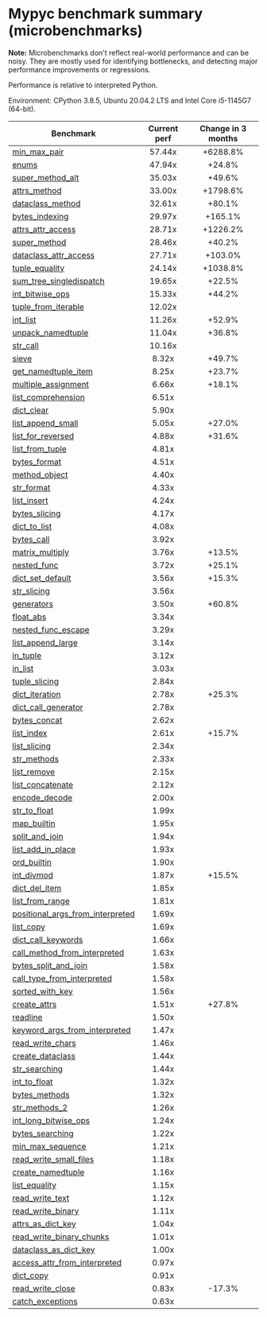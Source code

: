 # Mypyc benchmark summary (microbenchmarks)

**Note:** Microbenchmarks don't reflect real-world performance and can be noisy.
           They are mostly used for identifying bottlenecks, and detecting major performance
           improvements or regressions.

Performance is relative to interpreted Python.

Environment: CPython 3.8.5, Ubuntu 20.04.2 LTS and Intel Core i5-1145G7 (64-bit).

| Benchmark | Current perf | Change in 3 months |
| --- | :---: | :---: |
| [min_max_pair](benchmarks/min_max_pair.md) | 57.44x | +6288.8% |
| [enums](benchmarks/enums.md) | 47.94x | +24.8% |
| [super_method_alt](benchmarks/super_method_alt.md) | 35.03x | +49.6% |
| [attrs_method](benchmarks/attrs_method.md) | 33.00x | +1798.6% |
| [dataclass_method](benchmarks/dataclass_method.md) | 32.61x | +80.1% |
| [bytes_indexing](benchmarks/bytes_indexing.md) | 29.97x | +165.1% |
| [attrs_attr_access](benchmarks/attrs_attr_access.md) | 28.71x | +1226.2% |
| [super_method](benchmarks/super_method.md) | 28.46x | +40.2% |
| [dataclass_attr_access](benchmarks/dataclass_attr_access.md) | 27.71x | +103.0% |
| [tuple_equality](benchmarks/tuple_equality.md) | 24.14x | +1038.8% |
| [sum_tree_singledispatch](benchmarks/sum_tree_singledispatch.md) | 19.65x | +22.5% |
| [int_bitwise_ops](benchmarks/int_bitwise_ops.md) | 15.33x | +44.2% |
| [tuple_from_iterable](benchmarks/tuple_from_iterable.md) | 12.02x |  |
| [int_list](benchmarks/int_list.md) | 11.26x | +52.9% |
| [unpack_namedtuple](benchmarks/unpack_namedtuple.md) | 11.04x | +36.8% |
| [str_call](benchmarks/str_call.md) | 10.16x |  |
| [sieve](benchmarks/sieve.md) | 8.32x | +49.7% |
| [get_namedtuple_item](benchmarks/get_namedtuple_item.md) | 8.25x | +23.7% |
| [multiple_assignment](benchmarks/multiple_assignment.md) | 6.66x | +18.1% |
| [list_comprehension](benchmarks/list_comprehension.md) | 6.51x |  |
| [dict_clear](benchmarks/dict_clear.md) | 5.90x |  |
| [list_append_small](benchmarks/list_append_small.md) | 5.05x | +27.0% |
| [list_for_reversed](benchmarks/list_for_reversed.md) | 4.88x | +31.6% |
| [list_from_tuple](benchmarks/list_from_tuple.md) | 4.81x |  |
| [bytes_format](benchmarks/bytes_format.md) | 4.51x |  |
| [method_object](benchmarks/method_object.md) | 4.40x |  |
| [str_format](benchmarks/str_format.md) | 4.33x |  |
| [list_insert](benchmarks/list_insert.md) | 4.24x |  |
| [bytes_slicing](benchmarks/bytes_slicing.md) | 4.17x |  |
| [dict_to_list](benchmarks/dict_to_list.md) | 4.08x |  |
| [bytes_call](benchmarks/bytes_call.md) | 3.92x |  |
| [matrix_multiply](benchmarks/matrix_multiply.md) | 3.76x | +13.5% |
| [nested_func](benchmarks/nested_func.md) | 3.72x | +25.1% |
| [dict_set_default](benchmarks/dict_set_default.md) | 3.56x | +15.3% |
| [str_slicing](benchmarks/str_slicing.md) | 3.56x |  |
| [generators](benchmarks/generators.md) | 3.50x | +60.8% |
| [float_abs](benchmarks/float_abs.md) | 3.34x |  |
| [nested_func_escape](benchmarks/nested_func_escape.md) | 3.29x |  |
| [list_append_large](benchmarks/list_append_large.md) | 3.14x |  |
| [in_tuple](benchmarks/in_tuple.md) | 3.12x |  |
| [in_list](benchmarks/in_list.md) | 3.03x |  |
| [tuple_slicing](benchmarks/tuple_slicing.md) | 2.84x |  |
| [dict_iteration](benchmarks/dict_iteration.md) | 2.78x | +25.3% |
| [dict_call_generator](benchmarks/dict_call_generator.md) | 2.78x |  |
| [bytes_concat](benchmarks/bytes_concat.md) | 2.62x |  |
| [list_index](benchmarks/list_index.md) | 2.61x | +15.7% |
| [list_slicing](benchmarks/list_slicing.md) | 2.34x |  |
| [str_methods](benchmarks/str_methods.md) | 2.33x |  |
| [list_remove](benchmarks/list_remove.md) | 2.15x |  |
| [list_concatenate](benchmarks/list_concatenate.md) | 2.12x |  |
| [encode_decode](benchmarks/encode_decode.md) | 2.00x |  |
| [str_to_float](benchmarks/str_to_float.md) | 1.99x |  |
| [map_builtin](benchmarks/map_builtin.md) | 1.95x |  |
| [split_and_join](benchmarks/split_and_join.md) | 1.94x |  |
| [list_add_in_place](benchmarks/list_add_in_place.md) | 1.93x |  |
| [ord_builtin](benchmarks/ord_builtin.md) | 1.90x |  |
| [int_divmod](benchmarks/int_divmod.md) | 1.87x | +15.5% |
| [dict_del_item](benchmarks/dict_del_item.md) | 1.85x |  |
| [list_from_range](benchmarks/list_from_range.md) | 1.81x |  |
| [positional_args_from_interpreted](benchmarks/positional_args_from_interpreted.md) | 1.69x |  |
| [list_copy](benchmarks/list_copy.md) | 1.69x |  |
| [dict_call_keywords](benchmarks/dict_call_keywords.md) | 1.66x |  |
| [call_method_from_interpreted](benchmarks/call_method_from_interpreted.md) | 1.63x |  |
| [bytes_split_and_join](benchmarks/bytes_split_and_join.md) | 1.58x |  |
| [call_type_from_interpreted](benchmarks/call_type_from_interpreted.md) | 1.58x |  |
| [sorted_with_key](benchmarks/sorted_with_key.md) | 1.56x |  |
| [create_attrs](benchmarks/create_attrs.md) | 1.51x | +27.8% |
| [readline](benchmarks/readline.md) | 1.50x |  |
| [keyword_args_from_interpreted](benchmarks/keyword_args_from_interpreted.md) | 1.47x |  |
| [read_write_chars](benchmarks/read_write_chars.md) | 1.46x |  |
| [create_dataclass](benchmarks/create_dataclass.md) | 1.44x |  |
| [str_searching](benchmarks/str_searching.md) | 1.44x |  |
| [int_to_float](benchmarks/int_to_float.md) | 1.32x |  |
| [bytes_methods](benchmarks/bytes_methods.md) | 1.32x |  |
| [str_methods_2](benchmarks/str_methods_2.md) | 1.26x |  |
| [int_long_bitwise_ops](benchmarks/int_long_bitwise_ops.md) | 1.24x |  |
| [bytes_searching](benchmarks/bytes_searching.md) | 1.22x |  |
| [min_max_sequence](benchmarks/min_max_sequence.md) | 1.21x |  |
| [read_write_small_files](benchmarks/read_write_small_files.md) | 1.18x |  |
| [create_namedtuple](benchmarks/create_namedtuple.md) | 1.16x |  |
| [list_equality](benchmarks/list_equality.md) | 1.15x |  |
| [read_write_text](benchmarks/read_write_text.md) | 1.12x |  |
| [read_write_binary](benchmarks/read_write_binary.md) | 1.11x |  |
| [attrs_as_dict_key](benchmarks/attrs_as_dict_key.md) | 1.04x |  |
| [read_write_binary_chunks](benchmarks/read_write_binary_chunks.md) | 1.01x |  |
| [dataclass_as_dict_key](benchmarks/dataclass_as_dict_key.md) | 1.00x |  |
| [access_attr_from_interpreted](benchmarks/access_attr_from_interpreted.md) | 0.97x |  |
| [dict_copy](benchmarks/dict_copy.md) | 0.91x |  |
| [read_write_close](benchmarks/read_write_close.md) | 0.83x | -17.3% |
| [catch_exceptions](benchmarks/catch_exceptions.md) | 0.63x |  |
